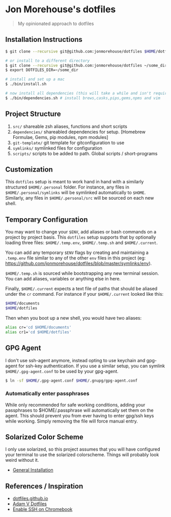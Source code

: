 # Jon Morehouse's dotfiles

> My opinionated approach to dotfiles


## Installation Instructions

~~~ sh
$ git clone --recursive git@github.com:jonmorehouse/dotfiles $HOME/dotfiles

# or install to a different directory
$ git clone --recursive git@github.com:jonmorehouse/dotfiles ~/some_dir
$ export DOTFILES_DIR=~/some_dir

# install and set up a mac
$ ./bin/install.sh

# now install all dependencies (this will take a while and isn't required)
$ ./bin/dependencies.sh # install brews,casks,pips,gems,npms and vim
~~~

## Project Structure

1. `src/` shareable zsh aliases, functions and short scripts
2. `dependencies/` shareabled dependencies for setup. [Homebrew Formulae, Gems, pip modules, npm modules]
3. `git-template/` git template for gitconfiguration to use
4. `symlinks/` symlinked files for configuration
5. `scripts/` scripts to be added to path. Global scripts / short-programs

## Customization

This `dotfiles` setup is meant to work hand in hand with a similarly structured `$HOME/.personal` folder. For instance, any files in `$HOME/.personal/symlinks` will be symlinked automatically to `$HOME`. Similarly, any files in `$HOME/.personal/src` will be sourced on each new shell.

## Temporary Configuration

You may want to change your `$ENV`, add aliases or bash commands on a project by project basis. This `dotfiles` setup supports that by optionally loading three files: `$HOME/.temp.env`, `$HOME/.temp.sh` and `$HOME/.current`.

You can add any temporary `$ENV` flags by creating and maintaining a `.temp.env` file similar to any of the other `env` files in this project (eg: https://github.com/jonmorehouse/dotfiles/blob/master/symlinks/env).

`$HOME/.temp.sh` is sourced while bootstrapping any new terminal session. You can add aliases, variables or anything else in here.

Finally, `$HOME/.current` expects a text file of paths that should be aliased under the `cr` command. For instance if your `$HOME/.current` looked like this:

~~~ bash
$HOME/documents
$HOME/dotfiles
~~~

Then when you boot up a new shell, you would have two aliases:

~~~ bash
alias cr='cd $HOME/documents'
alias cr1='cd $HOME/dotfiles'
~~~

## GPG Agent

I don't use ssh-agent anymore, instead opting to use keychain and gpg-agent for ssh-key authentication. If you use a similar setup, you can symlink `$HOME/.gpg-agent.conf` to be used by your gpg-agent.

~~~ bash
$ ln -sf $HOME/.gpg-agent.conf $HOME/.gnupg/gpg-agent.conf
~~~

### Automatically enter passphrases

While only recommended for safe working conditions, adding your passphrases to $HOME/.passphrase will automatically set them on the agent. This should prevent you from ever having to enter gpg/ssh keys while working. Simply removing the file will force manual entry.


## Solarized Color Scheme

I only use solarized, so this project assumes that you will have configured your terminal to use the solarized colorscheme. Things will probably look weird without it.

* [General Installation](http://ethanschoonover.com/solarized)

## References / Inspiration

* [dotfiles.github.io](http://dotfiles.github.io/)
* [Adam V Dotfiles](https://github.com/adamv/dotfiles)
* [Enable SSH on Chromebook](https://github.com/dnschneid/crouton/wiki/Running-servers-in-crouton)

